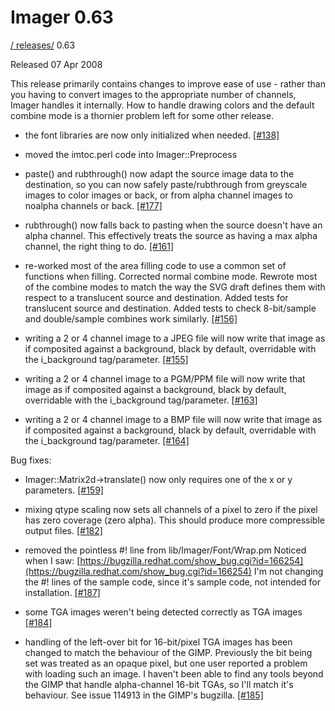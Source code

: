 # Imager 0.63

[ / ](..) [releases/](./) 0.63

Released 07 Apr 2008

This release primarily contains changes to improve ease of use - rather than you having to convert images to the appropriate number of channels, Imager handles it internally. How to handle drawing colors and the default combine mode is a thornier problem left for some other release.

 - the font libraries are now only initialized when needed. [[#138]](https://github.com/tonycoz/imager/issues/138)

 - moved the imtoc.perl code into Imager::Preprocess

 - paste() and rubthrough() now adapt the source image data to the destination, so you can now safely paste/rubthrough from greyscale images to color images or back, or from alpha channel images to noalpha channels or back. [[#177]](https://github.com/tonycoz/imager/issues/177)

 - rubthrough() now falls back to pasting when the source doesn't have an alpha channel. This effectively treats the source as having a max alpha channel, the right thing to do. [[#161]](https://github.com/tonycoz/imager/issues/161)

 - re-worked most of the area filling code to use a common set of functions when filling. Corrected normal combine mode. Rewrote most of the combine modes to match the way the SVG draft defines them with respect to a translucent source and destination. Added tests for translucent source and destination. Added tests to check 8-bit/sample and double/sample combines work similarly. [[#156]](https://github.com/tonycoz/imager/issues/156)

 - writing a 2 or 4 channel image to a JPEG file will now write that image as if composited against a background, black by default, overridable with the i_background tag/parameter. [[#155]](https://github.com/tonycoz/imager/issues/155)

 - writing a 2 or 4 channel image to a PGM/PPM file will now write that image as if composited against a background, black by default, overridable with the i_background tag/parameter. [[#163]](https://github.com/tonycoz/imager/issues/163)

 - writing a 2 or 4 channel image to a BMP file will now write that image as if composited against a background, black by default, overridable with the i_background tag/parameter. [[#164]](https://github.com/tonycoz/imager/issues/164)

Bug fixes:

 - Imager::Matrix2d->translate() now only requires one of the x or y parameters. [[#159]](https://github.com/tonycoz/imager/issues/159)

 - mixing qtype scaling now sets all channels of a pixel to zero if the pixel has zero coverage (zero alpha). This should produce more compressible output files. [[#182]](https://github.com/tonycoz/imager/issues/182)

 - removed the pointless #! line from lib/Imager/Font/Wrap.pm Noticed when I saw: [https://bugzilla.redhat.com/show_bug.cgi?id=166254](https://bugzilla.redhat.com/show_bug.cgi?id=166254) I'm not changing the #! lines of the sample code, since it's sample code, not intended for installation. [[#187]](https://github.com/tonycoz/imager/issues/187)

 - some TGA images weren't being detected correctly as TGA images [[#184]](https://github.com/tonycoz/imager/issues/184)

 - handling of the left-over bit for 16-bit/pixel TGA images has been changed to match the behaviour of the GIMP. Previously the bit being set was treated as an opaque pixel, but one user reported a problem with loading such an image. I haven't been able to find any tools beyond the GIMP that handle alpha-channel 16-bit TGAs, so I'll match it's behaviour. See issue 114913 in the GIMP's bugzilla. [[#185]](https://github.com/tonycoz/imager/issues/185)